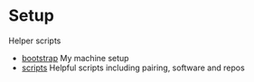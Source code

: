 # Setup

Helper scripts

* [bootstrap](/bootstrap/) My machine setup
* [scripts](/scripts/) Helpful scripts including pairing, software and repos
